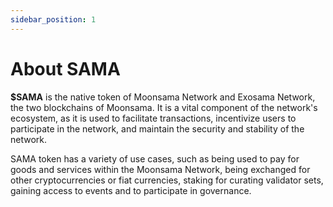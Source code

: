```yaml
---
sidebar_position: 1
---
```


# About SAMA

**$SAMA** is the native token of Moonsama Network and Exosama Network, the two blockchains of Moonsama. It is a vital
component of the network's ecosystem, as it is used to facilitate transactions, incentivize users to participate in the
network, and maintain the security and stability of the network. 

SAMA token has a variety of use cases, such as being used to pay for goods and services within the Moonsama Network,
being exchanged for other cryptocurrencies or fiat currencies, staking for curating validator sets, gaining access to
events and to participate in governance. 
